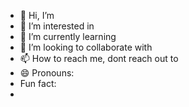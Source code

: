 - 👋 Hi, I’m 
- 👀 I’m interested in 
- 🌱 I’m currently learning 
- 💞️ I’m looking to collaborate with 
- 📫 How to reach me, dont reach out to 
- 😄 Pronouns:
- Fun fact:
- 
